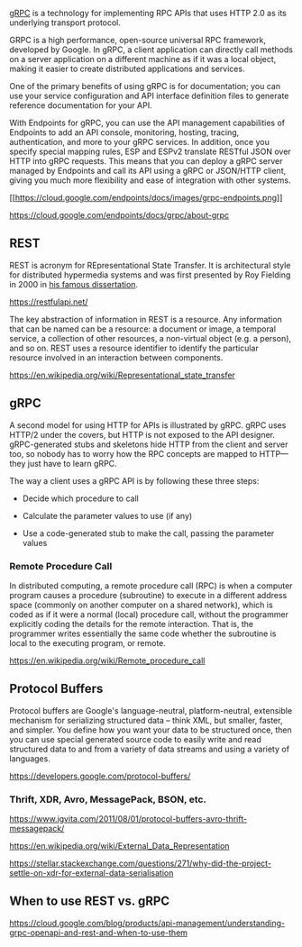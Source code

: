 

[gRPC](https://grpc.io/) is a technology for implementing RPC APIs that uses HTTP 2.0 as its underlying transport protocol. 


GRPC is a high performance, open-source universal RPC framework, developed by Google. In gRPC, a client application can directly call methods on a server application on a different machine as if it was a local object, making it easier to create distributed applications and services.

One of the primary benefits of using gRPC is for documentation; you can use your service configuration and API interface definition files to generate reference documentation for your API. 

With Endpoints for gRPC, you can use the API management capabilities of Endpoints to add an API console, monitoring, hosting, tracing, authentication, and more to your gRPC services. In addition, once you specify special mapping rules, ESP and ESPv2 translate RESTful JSON over HTTP into gRPC requests. This means that you can deploy a gRPC server managed by Endpoints and call its API using a gRPC or JSON/HTTP client, giving you much more flexibility and ease of integration with other systems.

[[https://cloud.google.com/endpoints/docs/images/grpc-endpoints.png]]

https://cloud.google.com/endpoints/docs/grpc/about-grpc


## REST

REST is acronym for REpresentational State Transfer. It is architectural style for distributed hypermedia systems and was first presented by Roy Fielding in 2000 in [his famous dissertation](https://www.ics.uci.edu/~fielding/pubs/dissertation/rest_arch_style.htm).

https://restfulapi.net/

The key abstraction of information in REST is a resource. Any information that can be named can be a resource: a document or image, a temporal service, a collection of other resources, a non-virtual object (e.g. a person), and so on. REST uses a resource identifier to identify the particular resource involved in an interaction between components.



https://en.wikipedia.org/wiki/Representational_state_transfer

## gRPC

A second model for using HTTP for APIs is illustrated by gRPC. gRPC uses HTTP/2 under the covers, but HTTP is not exposed to the API designer. gRPC-generated stubs and skeletons hide HTTP from the client and server too, so nobody has to worry how the RPC concepts are mapped to HTTP—they just have to learn gRPC. 

The way a client uses a gRPC API is by following these three steps:

- Decide which procedure to call

- Calculate the parameter values to use (if any)

- Use a code-generated stub to make the call, passing the parameter values

### Remote Procedure Call

In distributed computing, a remote procedure call (RPC) is when a computer program causes a procedure (subroutine) to execute in a different address space (commonly on another computer on a shared network), which is coded as if it were a normal (local) procedure call, without the programmer explicitly coding the details for the remote interaction. That is, the programmer writes essentially the same code whether the subroutine is local to the executing program, or remote.

https://en.wikipedia.org/wiki/Remote_procedure_call

## Protocol Buffers


Protocol buffers are Google's language-neutral, platform-neutral, extensible mechanism for serializing structured data – think XML, but smaller, faster, and simpler. You define how you want your data to be structured once, then you can use special generated source code to easily write and read structured data to and from a variety of data streams and using a variety of languages.

https://developers.google.com/protocol-buffers/

### Thrift, XDR, Avro, MessagePack, BSON, etc.

https://www.igvita.com/2011/08/01/protocol-buffers-avro-thrift-messagepack/

https://en.wikipedia.org/wiki/External_Data_Representation

https://stellar.stackexchange.com/questions/271/why-did-the-project-settle-on-xdr-for-external-data-serialisation


## When to use REST vs. gRPC

https://cloud.google.com/blog/products/api-management/understanding-grpc-openapi-and-rest-and-when-to-use-them



